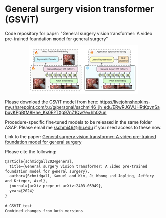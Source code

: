 
# General surgery vision transformer (GSViT)
Code repository for paper: "General surgery vision transformer: A video pre-trained foundation model for general surgery"

<p align="center">
  <img src="media/Screenshot 2024-02-18 at 9.44.52 PM.png" width="70%" height="70%"/>
</p>

Please download the GSViT model from here: https://livejohnshopkins-my.sharepoint.com/:u:/g/personal/sschmi46_jh_edu/ERwRJGVUHRtKqvnSabuyKPgBfM8Hhe_Ks0EPTXg97nZ1Qw?e=hh02un

Procedure-specific fine-tuned models to be released in the same folder ASAP. Please email me sschmi46@jhu.edu if you need access to these now.

Link to the paper: [General surgery vision transformer: A video pre-trained foundation model for general surgery](https://arxiv.org/abs/2403.05949)

Please cite the following:
```
@article{schmidgall2024general,
  title={General surgery vision transformer: A video pre-trained foundation model for general surgery},
  author={Schmidgall, Samuel and Kim, Ji Woong and Jopling, Jeffery and Krieger, Axel},
  journal={arXiv preprint arXiv:2403.05949},
  year={2024}
}

# GSVIT_test
Combined changes from both versions

